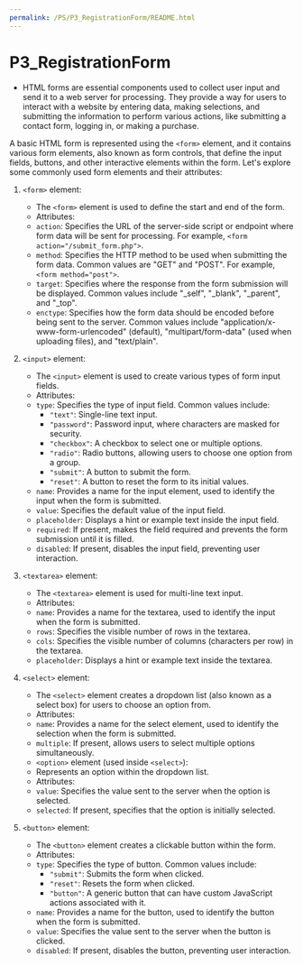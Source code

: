 ```yaml
---
permalink: /PS/P3_RegistrationForm/README.html
---
```

# P3_RegistrationForm

- HTML forms are essential components used to collect user input and send it to a web server for processing. They provide a way for users to interact with a website by entering data, making selections, and submitting the information to perform various actions, like submitting a contact form, logging in, or making a purchase.

A basic HTML form is represented using the `<form>` element, and it contains various form elements, also known as form controls, that define the input fields, buttons, and other interactive elements within the form. Let's explore some commonly used form elements and their attributes:

1. `<form>` element:
    - The `<form>` element is used to define the start and end of the form.
    - Attributes:
    - `action`: Specifies the URL of the server-side script or endpoint where form data will be sent for processing. For example, `<form action="/submit_form.php">`.
    - `method`: Specifies the HTTP method to be used when submitting the form data. Common values are "GET" and "POST". For example, `<form method="post">`.
    - `target`: Specifies where the response from the form submission will be displayed. Common values include "\_self", "\_blank", "\_parent", and "\_top".
    - `enctype`: Specifies how the form data should be encoded before being sent to the server. Common values include "application/x-www-form-urlencoded" (default), "multipart/form-data" (used when uploading files), and "text/plain".

2. `<input>` element:
    - The `<input>` element is used to create various types of form input fields.
    - Attributes:
    - `type`: Specifies the type of input field. Common values include:
      - `"text"`: Single-line text input.
      - `"password"`: Password input, where characters are masked for security.
      - `"checkbox"`: A checkbox to select one or multiple options.
      - `"radio"`: Radio buttons, allowing users to choose one option from a group.
      - `"submit"`: A button to submit the form.
      - `"reset"`: A button to reset the form to its initial values.
    - `name`: Provides a name for the input element, used to identify the input when the form is submitted.
    - `value`: Specifies the default value of the input field.
    - `placeholder`: Displays a hint or example text inside the input field.
    - `required`: If present, makes the field required and prevents the form submission until it is filled.
    - `disabled`: If present, disables the input field, preventing user interaction.

3. `<textarea>` element:
    - The `<textarea>` element is used for multi-line text input.
    - Attributes:
    - `name`: Provides a name for the textarea, used to identify the input when the form is submitted.
    - `rows`: Specifies the visible number of rows in the textarea.
    - `cols`: Specifies the visible number of columns (characters per row) in the textarea.
    - `placeholder`: Displays a hint or example text inside the textarea.

4. `<select>` element:
    - The `<select>` element creates a dropdown list (also known as a select box) for users to choose an option from.
    - Attributes:
    - `name`: Provides a name for the select element, used to identify the selection when the form is submitted.
    - `multiple`: If present, allows users to select multiple options simultaneously.
    - `<option>` element (used inside `<select>`):
    - Represents an option within the dropdown list.
    - Attributes:
    - `value`: Specifies the value sent to the server when the option is selected.
    - `selected`: If present, specifies that the option is initially selected.

5. `<button>` element:
    - The `<button>` element creates a clickable button within the form.
    - Attributes:
    - `type`: Specifies the type of button. Common values include:
      - `"submit"`: Submits the form when clicked.
      - `"reset"`: Resets the form when clicked.
      - `"button"`: A generic button that can have custom JavaScript actions associated with it.
    - `name`: Provides a name for the button, used to identify the button when the form is submitted.
    - `value`: Specifies the value sent to the server when the button is clicked.
    - `disabled`: If present, disables the button, preventing user interaction.

